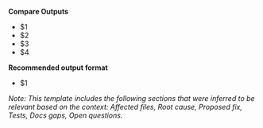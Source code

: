 <!-- $1=Trigger, $2=Purpose, $3=Steps, $4=Output format, $5=Recommendation -->

**Compare Outputs**

- $1
- $2
- $3
- $4

**Recommended output format**

- $1

*Note: This template includes the following sections that were inferred to be relevant based on the context: Affected files, Root cause, Proposed fix, Tests, Docs gaps, Open questions.*
